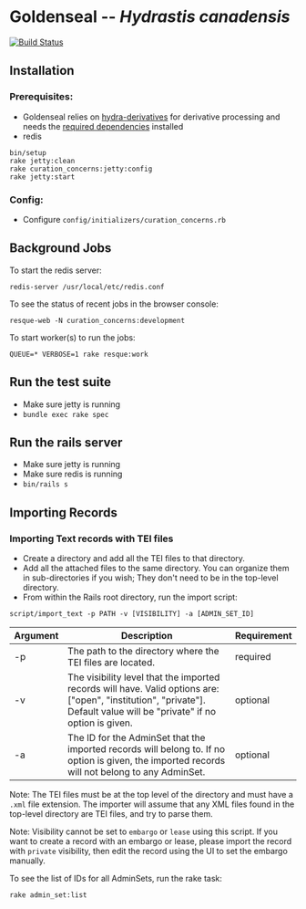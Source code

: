 # Goldenseal -- _Hydrastis canadensis_
[![Build Status](https://travis-ci.org/curationexperts/goldenseal.svg?branch=master)](https://travis-ci.org/curationexperts/goldenseal)

## Installation

### Prerequisites:

* Goldenseal relies on [hydra-derivatives](https://github.com/projecthydra/hydra-derivatives) for derivative processing and needs the [required dependencies](https://github.com/projecthydra/hydra-derivatives#dependencies) installed
* redis

```
bin/setup
rake jetty:clean
rake curation_concerns:jetty:config
rake jetty:start
```

### Config:

* Configure ```config/initializers/curation_concerns.rb```

## Background Jobs

To start the redis server:
```
redis-server /usr/local/etc/redis.conf
```

To see the status of recent jobs in the browser console:
```
resque-web -N curation_concerns:development
```

To start worker(s) to run the jobs:
```
QUEUE=* VERBOSE=1 rake resque:work
```

## Run the test suite

* Make sure jetty is running
* `bundle exec rake spec`

## Run the rails server

* Make sure jetty is running
* Make sure redis is running
* `bin/rails s`

## Importing Records
### Importing Text records with TEI files

* Create a directory and add all the TEI files to that directory.
* Add all the attached files to the same directory.  You can organize them in sub-directories if you wish; They don't need to be in the top-level directory.
* From within the Rails root directory, run the import script:

```
script/import_text -p PATH -v [VISIBILITY] -a [ADMIN_SET_ID]
```

| Argument | Description | Requirement |
| --- | --- | --- |
| -p | The path to the directory where the TEI files are located. | required |
| -v | The visibility level that the imported records will have.  Valid options are: ["open", "institution", "private"].  Default value will be "private" if no option is given. | optional |
| -a | The ID for the AdminSet that the imported records will belong to.  If no option is given, the imported records will not belong to any AdminSet. | optional |

Note:  The TEI files must be at the top level of the directory and must have a `.xml` file extension.  The importer will assume that any XML files found in the top-level directory are TEI files, and try to parse them.

Note: Visibility cannot be set to `embargo` or `lease` using this script.  If you want to create a record with an embargo or lease, please import the record with `private` visibility, then edit the record using the UI to set the embargo manually.

To see the list of IDs for all AdminSets, run the rake task:

```
rake admin_set:list
```


